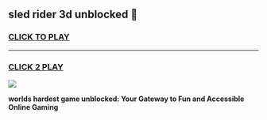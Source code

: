 
## sled rider 3d unblocked 👋
<h3>
<a href="https://premium.freeplayer.one?title=sled_rider_3d_unblocked&ref=13F">CLICK TO PLAY</a></h3>
<hr>

<h3>
<a href="https://premium.freeplayer.one?title=sled_rider_3d_unblocked&ref=13F">CLICK 2 PLAY</a>
  
</h3>

<a href="https://premium.freeplayer.one?title=sled_rider_3d_unblocked&ref=12F/"><img src="https://clearcache.store/games.png"></a>


**worlds hardest game unblocked: Your Gateway to Fun and Accessible Online Gaming**
